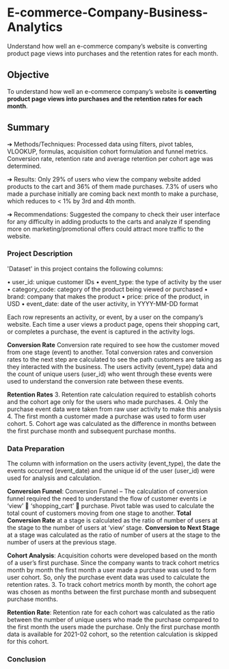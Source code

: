 # E-commerce-Company-Business-Analytics
Understand how well an e-commerce company’s website is converting product page views into purchases and the retention rates for each month.

## Objective
To understand how well an e-commerce company’s website is **converting product page views into purchases and the retention rates for each month**.

## Summary
➔	Methods/Techniques: Processed data using filters, pivot tables, VLOOKUP, formulas, acquisition cohort formulation and funnel metrics. Conversion rate, retention rate and average retention per cohort age was determined.

➔	Results: Only 29% of users who view the company website added products to the cart and 36% of them made purchases. 7.3% of users who made a purchase initially are coming back next month to make a purchase, which reduces to < 1% by 3rd and 4th month. 

➔	Recommendations: Suggested the company to check their user interface for any difficulty in adding products to the carts and analyze if spending more on marketing/promotional offers could attract more traffic to the website.


### Project Description
'Dataset' in this project contains the following columns:

•	user_id: unique customer IDs
•	event_type: the type of activity by the user
•	category_code: category of the product being viewed or purchased
•	brand: company that makes the product
•	price: price of the product, in USD
•	event_date: date of the user activity, in YYYY-MM-DD format

Each row represents an activity, or event, by a user on the company’s website. Each time a user views a product page, opens their shopping cart, or completes a purchase, the event is captured in the activity logs.

**Conversion Rate**
Conversion rate required to see how the customer moved from one stage (event) to another. Total conversion rates and conversion rates to the next step are calculated to see the path customers are taking as they interacted with the business. The users activity (event_type) data and the count of unique users (user_id) who went through these events were used to understand the conversion rate between these events.

**Retention Rates**
3. Retention rate calculation required to establish cohorts and the cohort age only for the users who made purchases.
4. Only the purchase event data were taken from raw user activity to make this analysis
4. The first month a customer made a purchase was used to form user cohort. 
5. Cohort age was calculated as the difference in months between the first purchase month and subsequent purchase months.


### Data Preparation
The column with information on the users activity (event_type), the date the events occurred (event_date) and the unique id of the user (user_id) were used for analysis and calculation.

**Conversion Funnel**: Conversion Funnel – The calculation of conversion funnel required the need to understand the flow of customer events i.e ‘view’  ‘shopping_cart’  purchase. Pivot table was used to calculate the total count of customers moving from one stage to another. **Total Conversion Rate** at a stage is calculated as the ratio of number of users at the stage to the number of users at ‘view’ stage.
**Conversion to Next Stage** at a stage was calculated as the ratio of number of users at the stage to the number of users at the previous stage.


**Cohort Analysis**: Acquisition cohorts were developed based on the month of a user’s first purchase. Since the company wants to track cohort metrics month by month the first month a user made a purchase was used to form user cohort. So, only the purchase event data was used to calculate the retention rates.
3. To track cohort metrics month by month, the cohort age was chosen as months between the first purchase month and subsequent purchase months.

**Retention Rate**: Retention rate for each cohort was calculated as the ratio between the number of unique users who made the purchase compared to the first month the users made the purchase. Only the first purchase month data is available for 2021-02 cohort, so the retention calculation is skipped for this cohort.


### Conclusion
